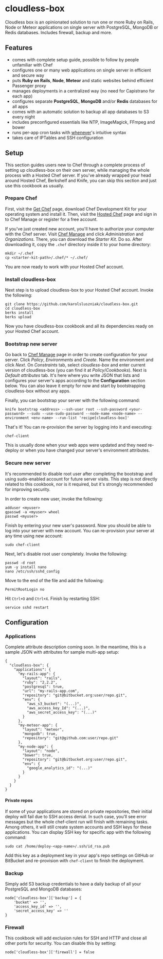 # cloudless-box

Cloudless box is an opinionated solution to run one or more Ruby on Rails, Node or Meteor applications on single server with PostgreSQL, MongoDB or Redis databases. Includes firewall, backup and more.

## Features

- comes with complete setup guide, possible to follow by people unfamiliar with Chef
- configures one or many web applications on single server in efficient and secure way
- puts **Ruby on Rails**, **Node**, **Meteor** and static websites behind efficient Passenger proxy
- manages deployments in a centralized way (no need for Capistrano for each app)
- configures separate **PostgreSQL**, **MongoDB** and/or **Redis** databases for all apps
- comes with an automatic solution to backup all app databases to S3 every night
- includes preconfigured essentials like NTP, ImageMagick, FFmpeg and bower
- runs per-app cron tasks with [whenever](https://github.com/javan/whenever)'s intuitive syntax
- takes care of IPTables and SSH configuration

## Setup

This section guides users new to Chef through a complete process of setting up cloudless-box on their own server, while managing the whole process with a Hosted Chef server. If you've already wrapped your head around Hosted Chef, Berkshelf and Knife, you can skip this section and just use this cookbook as usually.

### Prepare Chef

First, visit the [Get Chef](https://downloads.chef.io/chef-dk/) page, download Chef Development Kit for your operating system and install it. Then, visit the [Hosted Chef](https://manage.chef.io/login) page and sign in to Chef Manage or register for a free account.

If you've just created new account, you'll have to authorize your computer with the Chef server. Visit [Chef Manage](https://manage.chef.io/) and click *Administration* and *Organizations*. There, you can download the *Starter Kit*. Do so. After downloading it, copy the `.chef` directory inside it to your home directory:

    mkdir ~/.chef
    cp <starter-kit-path>/.chef/* ~/.chef/

You are now ready to work with your Hosted Chef account.

### Install cloudless-box

Next step is to upload cloudless-box to your Hosted Chef account. Invoke the following:

    git clone https://github.com/karolsluszniak/cloudless-box.git
    cd cloudless-box
    berks install
    berks upload

Now you have cloudless-box cookbook and all its dependencies ready on your Hosted Chef account.

### Bootstrap new server

Go back to [Chef Manage](https://manage.chef.io/) page in order to create configuration for your server. Click *Policy*, *Environments* and *Create*. Name the environment and click *Next*. On *Constraints* tab, select *cloudless-box* and enter current version of cloudless-box (you can find it at *Policy*/*Cookbooks*). Next is *Default attributes* tab. It's here where you write JSON that lists and configures your server's apps according to the **Configuration** section below. You can also leave it empty for now and start by bootstrapping cloudless-box without any apps.

Finally, you can bootstrap your server with the following command:

    knife bootstrap <address> --ssh-user root --ssh-password <your-password> --sudo --use-sudo-password --node-name <node-name> --environment <env-name> --run-list 'recipe[cloudless-box]'

That's it! You can re-provision the server by logging into it and executing:

    chef-client

This is usually done when your web apps were updated and they need re-deploy or when you have changed your server's environment attributes.

### Secure new server

It's recommended to disable root user after completing the bootstrap and using sudo-enabled account for future server visits. This step is not directly related to this cookbook, nor is it required, but it's strongly recommended for improving security.

In order to create new user, invoke the following:

    adduser <myuser>
    gpasswd -a <myuser> wheel
    passwd <myuser>

Finish by entering your new user's password. Now you should be able to log into your server with new account. You can re-provision your server at any time using new account:

    sudo chef-client

Next, let's disable root user completely. Invoke the following:

    passwd -d root
    yum -y install nano
    nano /etc/ssh/sshd_config

Move to the end of the file and add the following:

    PermitRootLogin no

Hit `Ctrl+O` and `Ctrl+X`. Finish by restarting SSH:

    service sshd restart

## Configuration

### Applications

Complete attribute description coming soon. In the meantime, this is a sample JSON with attributes for sample multi-app setup:

    {
      "cloudless-box": {
        "applications": {
          "my-rails-app": {
            "layout": "rails",
            "ruby": "2.2.2",
            "postgresql": true,
            "url": "my-rails-app.com",
            "repository": "git@bitbucket.org:user/repo.git",
            "env": {
              "aws_s3_bucket": "(...)",
              "aws_access_key_Id": "(...)",
              "aws_secret_access_key": "(...)"
            }
          },
          "my-meteor-app": {
            "layout": "meteor",
            "mongodb": true,
            "repository": "git@github.com:user/repo.git"
          },
          "my-node-app": {
            "layout": "node",
            "bower": true,
            "repository": "git@bitbucket.org:user/repo.git",
            "env": {
              "google_analytics_id": "(...)"
            }
          }
        }
      }
    }

#### Private repos

If some of your applications are stored on private repositories, their initial deploy will fail due to SSH access denial. In such case, you'll see error messages but the whole chef-client run will finish with remaining tasks. Among others, it will still create system accounts and SSH keys for these applications. You can display SSH key for specific app with the following command:

    sudo cat /home/deploy-<app-name>/.ssh/id_rsa.pub

Add this key as a deployment key in your app's repo settings on GitHub or BitBucket and re-provision with `chef-client` to finish the deployment.

### Backup

Simply add S3 backup credentials to have a daily backup of all your PostgreSQL and MongoDB databases:

    node['cloudless-box']['backup'] = {
        'bucket' => '',
        'access_key_id' => '',
        'secret_access_key' => ''
    }

### Firewall

This cookbook will add exclusion rules for SSH and HTTP and close all other ports for security. You can disable this by setting:

    node['cloudless-box']['firewall'] = false
